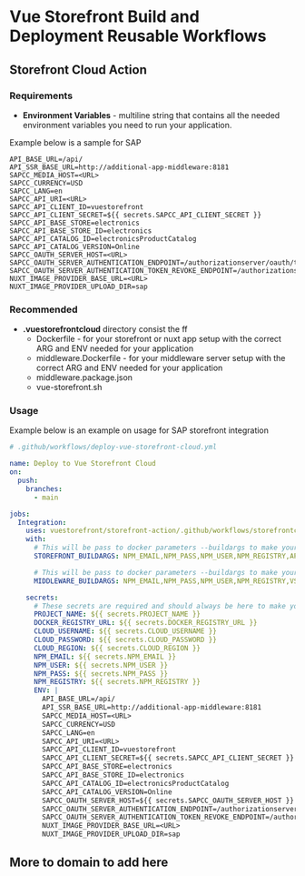 # Vue Storefront Build and Deployment Reusable Workflows

## Storefront Cloud Action

### Requirements

  - **Environment Variables** - multiline string that contains all the needed environment variables you need to run your application.

  Example below is a sample for SAP
  ```
  API_BASE_URL=/api/
  API_SSR_BASE_URL=http://additional-app-middleware:8181
  SAPCC_MEDIA_HOST=<URL>
  SAPCC_CURRENCY=USD
  SAPCC_LANG=en
  SAPCC_API_URI=<URL>
  SAPCC_API_CLIENT_ID=vuestorefront
  SAPCC_API_CLIENT_SECRET=${{ secrets.SAPCC_API_CLIENT_SECRET }}
  SAPCC_API_BASE_STORE=electronics
  SAPCC_API_BASE_STORE_ID=electronics
  SAPCC_API_CATALOG_ID=electronicsProductCatalog
  SAPCC_API_CATALOG_VERSION=Online
  SAPCC_OAUTH_SERVER_HOST=<URL>
  SAPCC_OAUTH_SERVER_AUTHENTICATION_ENDPOINT=/authorizationserver/oauth/token
  SAPCC_OAUTH_SERVER_AUTHENTICATION_TOKEN_REVOKE_ENDPOINT=/authorizationserver/oauth/revoke
  NUXT_IMAGE_PROVIDER_BASE_URL=<URL>
  NUXT_IMAGE_PROVIDER_UPLOAD_DIR=sap
  ```

### Recommended

- **.vuestorefrontcloud** directory consist the ff
  - Dockerfile - for your storefront or nuxt app setup with the correct ARG and ENV needed for your application
  - middleware.Dockerfile - for your middleware server setup with the correct ARG and ENV needed for your application
  - middleware.package.json
  - vue-storefront.sh

### Usage

Example below is an example on usage for SAP storefront integration

```yaml
# .github/workflows/deploy-vue-storefront-cloud.yml

name: Deploy to Vue Storefront Cloud
on:
  push:
    branches:
      - main

jobs:
  Integration:
    uses: vuestorefront/storefront-action/.github/workflows/storefrontcloud-action.yml@main
    with:
      # This will be pass to docker parameters --buildargs to make your docker build look environment variables for your storefront application
      STOREFRONT_BUILDARGS: NPM_EMAIL,NPM_PASS,NPM_USER,NPM_REGISTRY,API_BASE_URL,API_SSR_BASE_URL,VSF_API_URI,VSF_API_HOST,VSF_API_AUTH_HOST,VSF_API_CLIENT_ID,VSF_API_CLIENT_SECRET,VSF_API_SCOPES,VSF_SERVER_API_CLIENT_ID,VSF_SERVER_API_CLIENT_SECRET,VSF_SERVER_API_SCOPES,VSF_SERVER_API_OPERATIONS,NUXT_IMAGE_PROVIDER,NUXT_IMAGE_PROVIDER_BASE_URL,SAPCC_MEDIA_HOST,NUXT_IMAGE_PROVIDER_UPLOAD_DIR

      # This will be pass to docker parameters --buildargs to make your docker build look environment variables for your middleware application
      MIDDLEWARE_BUILDARGS: NPM_EMAIL,NPM_PASS,NPM_USER,NPM_REGISTRY,VSF_REDIS_ENABLED,VSF_REDIS_HOST,VSF_REDIS_PORT,VSF_REDIS_CACHE_INVALIDATE_KEY,VSF_REDIS_CACHE_INVALIDATE_URL,API_BASE_URL,API_SSR_BASE_URL,VSF_API_URI,VSF_API_HOST,VSF_API_AUTH_HOST,VSF_API_CLIENT_ID,VSF_API_CLIENT_SECRET,VSF_API_SCOPES,VSF_SERVER_API_CLIENT_ID,VSF_SERVER_API_CLIENT_SECRET,VSF_SERVER_API_SCOPES,VSF_SERVER_API_OPERATIONS,NUXT_IMAGE_PROVIDER,NUXT_IMAGE_PROVIDER_BASE_URL,MIDDLEWARE_ALLOWED_ORIGINS,SAPCC_API_URI,SAPCC_OAUTH_SERVER_HOST,SAPCC_OAUTH_SERVER_AUTHENTICATION_ENDPOINT,SAPCC_OAUTH_SERVER_AUTHENTICATION_TOKEN_REVOKE_ENDPOINT,SAPCC_API_CLIENT_ID,SAPCC_API_CLIENT_SECRET,SAPCC_API_BASE_STORE,SAPCC_API_BASE_STORE_ID,SAPCC_API_CATALOG_ID,SAPCC_API_CATALOG_VERSION,SAPCC_CURRENCY,SAPCC_LANG

    secrets:
      # These secrets are required and should always be here to make your build and deployment succeed
      PROJECT_NAME: ${{ secrets.PROJECT_NAME }}
      DOCKER_REGISTRY_URL: ${{ secrets.DOCKER_REGISTRY_URL }}
      CLOUD_USERNAME: ${{ secrets.CLOUD_USERNAME }}
      CLOUD_PASSWORD: ${{ secrets.CLOUD_PASSWORD }}
      CLOUD_REGION: ${{ secrets.CLOUD_REGION }} 
      NPM_EMAIL: ${{ secrets.NPM_EMAIL }}
      NPM_USER: ${{ secrets.NPM_USER }}
      NPM_PASS: ${{ secrets.NPM_PASS }}
      NPM_REGISTRY: ${{ secrets.NPM_REGISTRY }}
      ENV: |
        API_BASE_URL=/api/
        API_SSR_BASE_URL=http://additional-app-middleware:8181
        SAPCC_MEDIA_HOST=<URL>
        SAPCC_CURRENCY=USD
        SAPCC_LANG=en
        SAPCC_API_URI=<URL>
        SAPCC_API_CLIENT_ID=vuestorefront
        SAPCC_API_CLIENT_SECRET=${{ secrets.SAPCC_API_CLIENT_SECRET }}
        SAPCC_API_BASE_STORE=electronics
        SAPCC_API_BASE_STORE_ID=electronics
        SAPCC_API_CATALOG_ID=electronicsProductCatalog
        SAPCC_API_CATALOG_VERSION=Online
        SAPCC_OAUTH_SERVER_HOST=${{ secrets.SAPCC_OAUTH_SERVER_HOST }}
        SAPCC_OAUTH_SERVER_AUTHENTICATION_ENDPOINT=/authorizationserver/oauth/token
        SAPCC_OAUTH_SERVER_AUTHENTICATION_TOKEN_REVOKE_ENDPOINT=/authorizationserver/oauth/revoke
        NUXT_IMAGE_PROVIDER_BASE_URL=<URL>
        NUXT_IMAGE_PROVIDER_UPLOAD_DIR=sap
```

## More to domain to add here
